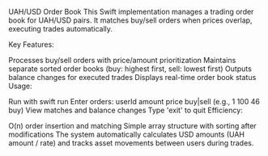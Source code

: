 UAH/USD Order Book
This Swift implementation manages a trading order book for UAH/USD pairs. It matches buy/sell orders when prices overlap, executing trades automatically.

Key Features:

Processes buy/sell orders with price/amount prioritization
Maintains separate sorted order books (buy: highest first, sell: lowest first)
Outputs balance changes for executed trades
Displays real-time order book status
Usage:

Run with swift run
Enter orders: userId amount price buy|sell (e.g., 1 100 46 buy)
View matches and balance changes
Type 'exit' to quit
Efficiency:

O(n) order insertion and matching
Simple array structure with sorting after modifications
The system automatically calculates USD amounts (UAH amount / rate) and tracks asset movements between users during trades.
